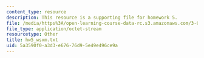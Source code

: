 ```yaml
---
content_type: resource
description: This resource is a supporting file for homework 5.
file: /media/https%3A/open-learning-course-data-rc.s3.amazonaws.com/3-052-nanomechanics-of-materials-and-biomaterials-spring-2007/5a3590f0a3d3e67676d95e49e496ce9a_hw5_wsxm.txt
file_type: application/octet-stream
resourcetype: Other
title: hw5_wsxm.txt
uid: 5a3590f0-a3d3-e676-76d9-5e49e496ce9a
---
```

